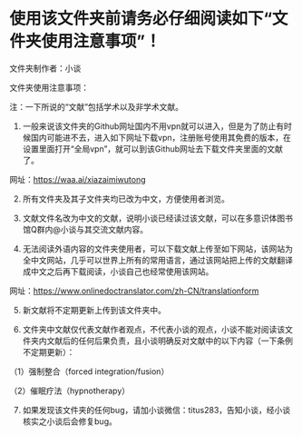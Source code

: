 # 使用该文件夹前请务必仔细阅读如下“文件夹使用注意事项”！
文件夹制作者：小谈

文件夹使用注意事项：

注：一下所说的“文献”包括学术以及非学术文献。

1. 一般来说该文件夹的Github网址国内不用vpn就可以进入，但是为了防止有时候国内可能进不去，进入如下网址下载vpn，注册账号使用其免费的版本，在设置里面打开“全局vpn”，就可以到该Github网址去下载文件夹里面的文献了。

网址：https://waa.ai/xiazaimiwutong

2. 所有文件夹及其子文件夹均已改为中文，方便使用者浏览。

3. 文献文件名改为中文的文献，说明小谈已经读过该文献，可以在多意识体图书馆Q群内@小谈与其交流文献内容。

4. 无法阅读外语内容的文件夹使用者，可以下载文献上传至如下网站，该网站为全中文网站，几乎可以世界上所有的常用语言，通过该网站把上传的文献翻译成中文之后再下载阅读，小谈自己也经常使用该网站。

网址：https://www.onlinedoctranslator.com/zh-CN/translationform

5. 新文献将不定期更新上传到该文件夹中。

6. 文件夹中文献仅代表文献作者观点，不代表小谈的观点，小谈不能对阅读该文件夹内文献后的任何后果负责，且小谈明确反对文献中的以下内容（一下条例不定期更新）：

（1）强制整合（forced integration/fusion）

（2）催眠疗法（hypnotherapy）

7. 如果发现该文件夹的任何bug，请加小谈微信：titus283，告知小谈，经小谈核实之小谈后会修复bug。